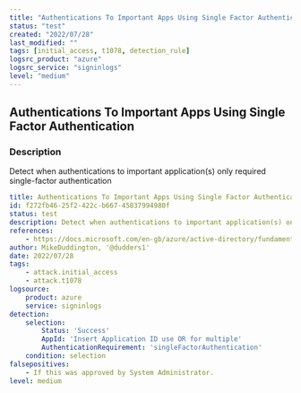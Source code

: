 ```yaml
---
title: "Authentications To Important Apps Using Single Factor Authentication"
status: "test"
created: "2022/07/28"
last_modified: ""
tags: [initial_access, t1078, detection_rule]
logsrc_product: "azure"
logsrc_service: "signinlogs"
level: "medium"
---
```


## Authentications To Important Apps Using Single Factor Authentication

### Description

Detect when authentications to important application(s) only required single-factor authentication

```yml
title: Authentications To Important Apps Using Single Factor Authentication
id: f272fb46-25f2-422c-b667-45837994980f
status: test
description: Detect when authentications to important application(s) only required single-factor authentication
references:
    - https://docs.microsoft.com/en-gb/azure/active-directory/fundamentals/security-operations-user-accounts
author: MikeDuddington, '@dudders1'
date: 2022/07/28
tags:
    - attack.initial_access
    - attack.t1078
logsource:
    product: azure
    service: signinlogs
detection:
    selection:
        Status: 'Success'
        AppId: 'Insert Application ID use OR for multiple'
        AuthenticationRequirement: 'singleFactorAuthentication'
    condition: selection
falsepositives:
    - If this was approved by System Administrator.
level: medium

```
